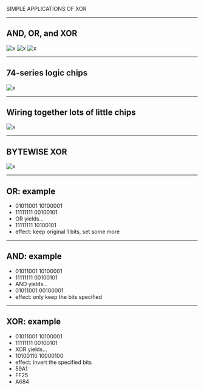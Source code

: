 SIMPLE APPLICATIONS OF XOR

-----

## AND, OR, and XOR

![x](http://hyperphysics.phy-astr.gsu.edu/hbase/Electronic/ietron/and.gif)
![x](http://hyperphysics.phy-astr.gsu.edu/hbase/Electronic/ietron/or.gif)
![x](http://hyperphysics.phy-astr.gsu.edu/hbase/Electronic/ietron/xor.gif)

-----

## 74-series logic chips

![x](http://slideplayer.com/9244351/27/images/16/Dual-inline+packages+%2874+series%29.jpg)

-----

## Wiring together lots of little chips

![x](https://i.ytimg.com/vi/RA8gtNlLpcA/maxresdefault.jpg)

-----

## BYTEWISE XOR

![x](https://developer.apple.com/library/content/documentation/Swift/Conceptual/Swift_Programming_Language/Art/bitwiseXOR_2x.png)

-----

## OR: example

* 01011001 10100001
* 11111111 00100101
* OR yields...
* 11111111 10100101<!-- .element: class="fragment" -->
* effect: keep original 1 bits, set some more<!-- .element: class="fragment" -->

-----

## AND: example

* 01011001 10100001
* 11111111 00100101
* AND yields...
* 01011001 00100001<!-- .element: class="fragment" -->
* effect: only keep the bits specified<!-- .element: class="fragment" -->

-----

## XOR: example

* 01011001 10100001
* 11111111 00100101
* XOR yields...
* 10100110 10000100<!-- .element: class="fragment" -->
* effect: invert the specified bits<!-- .element: class="fragment" -->
* 59A1<!-- .element: class="fragment" -->
* FF25<!-- .element: class="fragment" -->
* A684<!-- .element: class="fragment" -->
